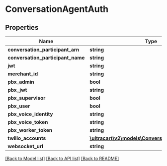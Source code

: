 # ConversationAgentAuth

## Properties
Name | Type | Description | Notes
------------ | ------------- | ------------- | -------------
**conversation_participant_arn** | **string** |  | [optional] 
**conversation_participant_name** | **string** |  | [optional] 
**jwt** | **string** |  | [optional] 
**merchant_id** | **string** |  | [optional] 
**pbx_admin** | **bool** |  | [optional] 
**pbx_jwt** | **string** |  | [optional] 
**pbx_supervisor** | **bool** |  | [optional] 
**pbx_user** | **bool** |  | [optional] 
**pbx_voice_identity** | **string** |  | [optional] 
**pbx_voice_token** | **string** |  | [optional] 
**pbx_worker_token** | **string** |  | [optional] 
**twilio_accounts** | [**\ultracart\v2\models\ConversationTwilioAccount[]**](ConversationTwilioAccount.md) |  | [optional] 
**websocket_url** | **string** |  | [optional] 

[[Back to Model list]](../README.md#documentation-for-models) [[Back to API list]](../README.md#documentation-for-api-endpoints) [[Back to README]](../README.md)


